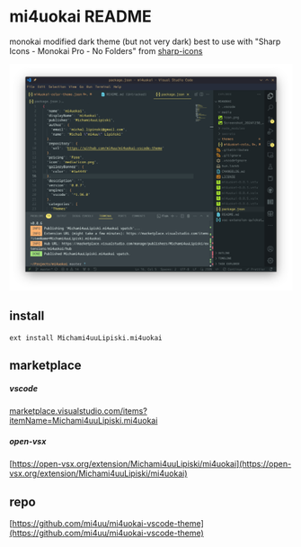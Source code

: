 # mi4uokai README
monokai modified dark theme (but not very dark)
best to use with "Sharp Icons - Monokai Pro - No Folders" from [sharp-icons](https://marketplace.visualstudio.com/items?itemName=CiberTurtle.sharp-icons)

![screenshot v0.0.1](./media/Screenshot_20241230_194346.png)


## install
```
ext install Michami4uuLipiski.mi4uokai
```
## marketplace 

##### vscode
[marketplace.visualstudio.com/items?itemName=Michami4uuLipiski.mi4uokai](marketplace.visualstudio.com/items?itemName=Michami4uuLipiski.mi4uokai)

##### open-vsx
[https://open-vsx.org/extension/Michami4uuLipiski/mi4uokai](https://open-vsx.org/extension/Michami4uuLipiski/mi4uokai)

## repo
[https://github.com/mi4uu/mi4uokai-vscode-theme](https://github.com/mi4uu/mi4uokai-vscode-theme)